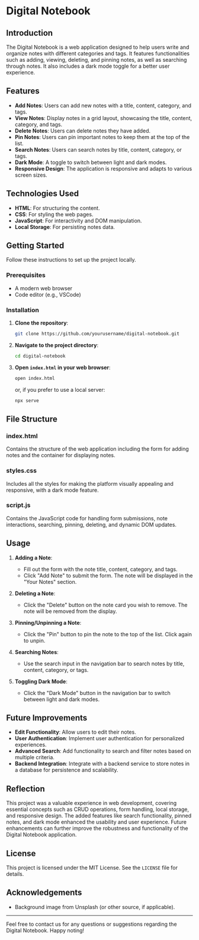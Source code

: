 # Digital Notebook

## Introduction
The Digital Notebook is a web application designed to help users write and organize notes with different categories and tags. It features functionalities such as adding, viewing, deleting, and pinning notes, as well as searching through notes. It also includes a dark mode toggle for a better user experience.

## Features
- **Add Notes**: Users can add new notes with a title, content, category, and tags.
- **View Notes**: Display notes in a grid layout, showcasing the title, content, category, and tags.
- **Delete Notes**: Users can delete notes they have added.
- **Pin Notes**: Users can pin important notes to keep them at the top of the list.
- **Search Notes**: Users can search notes by title, content, category, or tags.
- **Dark Mode**: A toggle to switch between light and dark modes.
- **Responsive Design**: The application is responsive and adapts to various screen sizes.

## Technologies Used
- **HTML**: For structuring the content.
- **CSS**: For styling the web pages.
- **JavaScript**: For interactivity and DOM manipulation.
- **Local Storage**: For persisting notes data.

## Getting Started
Follow these instructions to set up the project locally.

### Prerequisites
- A modern web browser
- Code editor (e.g., VSCode)

### Installation
1. **Clone the repository**:
    ```sh
    git clone https://github.com/yourusername/digital-notebook.git
    ```
2. **Navigate to the project directory**:
    ```sh
    cd digital-notebook
    ```
3. **Open `index.html` in your web browser**:
    ```sh
    open index.html
    ```
    or, if you prefer to use a local server:
    ```sh
    npx serve
    ```

## File Structure

### index.html
Contains the structure of the web application including the form for adding notes and the container for displaying notes.

### styles.css
Includes all the styles for making the platform visually appealing and responsive, with a dark mode feature.

### script.js
Contains the JavaScript code for handling form submissions, note interactions, searching, pinning, deleting, and dynamic DOM updates.

## Usage
1. **Adding a Note**:
    - Fill out the form with the note title, content, category, and tags.
    - Click "Add Note" to submit the form. The note will be displayed in the "Your Notes" section.
   
2. **Deleting a Note**:
    - Click the "Delete" button on the note card you wish to remove. The note will be removed from the display.

3. **Pinning/Unpinning a Note**:
    - Click the "Pin" button to pin the note to the top of the list. Click again to unpin.

4. **Searching Notes**:
    - Use the search input in the navigation bar to search notes by title, content, category, or tags.

5. **Toggling Dark Mode**:
    - Click the "Dark Mode" button in the navigation bar to switch between light and dark modes.

## Future Improvements
- **Edit Functionality**: Allow users to edit their notes.
- **User Authentication**: Implement user authentication for personalized experiences.
- **Advanced Search**: Add functionality to search and filter notes based on multiple criteria.
- **Backend Integration**: Integrate with a backend service to store notes in a database for persistence and scalability.

## Reflection
This project was a valuable experience in web development, covering essential concepts such as CRUD operations, form handling, local storage, and responsive design. The added features like search functionality, pinned notes, and dark mode enhanced the usability and user experience. Future enhancements can further improve the robustness and functionality of the Digital Notebook application.

## License
This project is licensed under the MIT License. See the `LICENSE` file for details.

## Acknowledgements
- Background image from Unsplash (or other source, if applicable).

---

Feel free to contact us for any questions or suggestions regarding the Digital Notebook. Happy noting!

